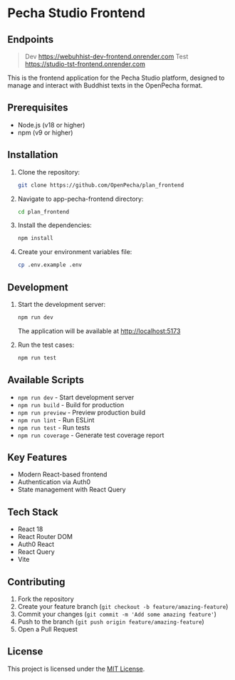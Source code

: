 # Pecha Studio Frontend

## Endpoints
> Dev
https://webuhhist-dev-frontend.onrender.com
> Test
> https://studio-tst-frontend.onrender.com

This is the frontend application for the Pecha Studio platform, designed to manage and interact with Buddhist texts in the OpenPecha format.

## Prerequisites

- Node.js (v18 or higher)
- npm (v9 or higher)

## Installation

1. Clone the repository:

   ```bash
   git clone https://github.com/OpenPecha/plan_frontend
   ```

2. Navigate to app-pecha-frontend directory:

   ```bash
   cd plan_frontend
   ```

3. Install the dependencies:
   ```bash
   npm install
   ```
4. Create your environment variables file:

   ```bash
   cp .env.example .env
   ```

## Development

1. Start the development server:

   ```bash
   npm run dev
   ```

   The application will be available at [http://localhost:5173](http://localhost:5173)

2. Run the test cases:
   ```bash
   npm run test
   ```

## Available Scripts

- `npm run dev` - Start development server
- `npm run build` - Build for production
- `npm run preview` - Preview production build
- `npm run lint` - Run ESLint
- `npm run test` - Run tests
- `npm run coverage` - Generate test coverage report

## Key Features

- Modern React-based frontend
- Authentication via Auth0
- State management with React Query

## Tech Stack

- React 18
- React Router DOM
- Auth0 React
- React Query
- Vite

## Contributing

1. Fork the repository
2. Create your feature branch (`git checkout -b feature/amazing-feature`)
3. Commit your changes (`git commit -m 'Add some amazing feature'`)
4. Push to the branch (`git push origin feature/amazing-feature`)
5. Open a Pull Request

## License

This project is licensed under the [MIT License](LICENSE).

